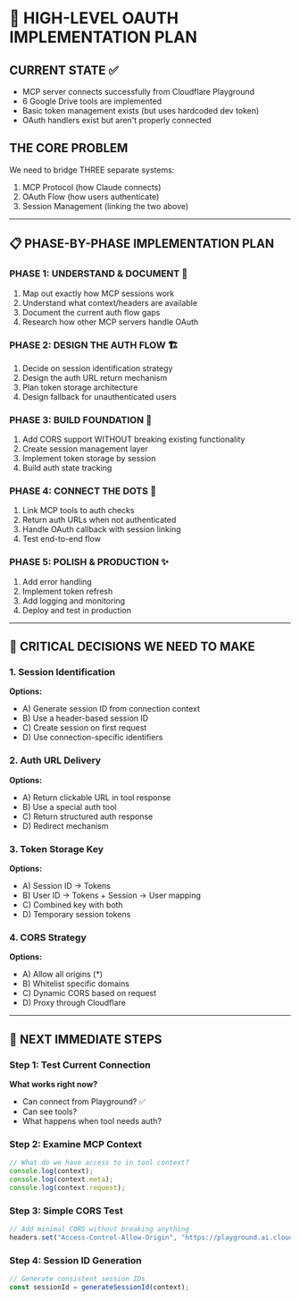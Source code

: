 # 🎯 HIGH-LEVEL OAUTH IMPLEMENTATION PLAN

## CURRENT STATE ✅

- MCP server connects successfully from Cloudflare Playground
- 6 Google Drive tools are implemented
- Basic token management exists (but uses hardcoded dev token)
- OAuth handlers exist but aren't properly connected

## THE CORE PROBLEM

We need to bridge THREE separate systems:
1. MCP Protocol (how Claude connects)
2. OAuth Flow (how users authenticate)
3. Session Management (linking the two above)

---

## 📋 PHASE-BY-PHASE IMPLEMENTATION PLAN

### PHASE 1: UNDERSTAND & DOCUMENT 📖

1. Map out exactly how MCP sessions work
2. Understand what context/headers are available
3. Document the current auth flow gaps
4. Research how other MCP servers handle OAuth

### PHASE 2: DESIGN THE AUTH FLOW 🏗️

1. Decide on session identification strategy
2. Design the auth URL return mechanism
3. Plan token storage architecture
4. Design fallback for unauthenticated users

### PHASE 3: BUILD FOUNDATION 🔧

1. Add CORS support WITHOUT breaking existing functionality
2. Create session management layer
3. Implement token storage by session
4. Build auth state tracking

### PHASE 4: CONNECT THE DOTS 🔗

1. Link MCP tools to auth checks
2. Return auth URLs when not authenticated
3. Handle OAuth callback with session linking
4. Test end-to-end flow

### PHASE 5: POLISH & PRODUCTION ✨

1. Add error handling
2. Implement token refresh
3. Add logging and monitoring
4. Deploy and test in production

---

## 🎯 CRITICAL DECISIONS WE NEED TO MAKE

### 1. Session Identification

**Options:**
- A) Generate session ID from connection context
- B) Use a header-based session ID
- C) Create session on first request
- D) Use connection-specific identifiers

### 2. Auth URL Delivery

**Options:**
- A) Return clickable URL in tool response
- B) Use a special auth tool
- C) Return structured auth response
- D) Redirect mechanism

### 3. Token Storage Key

**Options:**
- A) Session ID → Tokens
- B) User ID → Tokens + Session → User mapping
- C) Combined key with both
- D) Temporary session tokens

### 4. CORS Strategy

**Options:**
- A) Allow all origins (*)
- B) Whitelist specific domains
- C) Dynamic CORS based on request
- D) Proxy through Cloudflare

---

## 🚦 NEXT IMMEDIATE STEPS

### Step 1: Test Current Connection

**What works right now?**
- Can connect from Playground? ✅
- Can see tools?
- What happens when tool needs auth?

### Step 2: Examine MCP Context

```javascript
// What do we have access to in tool context?
console.log(context);
console.log(context.meta);
console.log(context.request);
```

### Step 3: Simple CORS Test

```javascript
// Add minimal CORS without breaking anything
headers.set("Access-Control-Allow-Origin", "https://playground.ai.cloudflare.com");
```

### Step 4: Session ID Generation

```javascript
// Generate consistent session IDs
const sessionId = generateSessionId(context);
```
